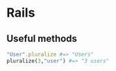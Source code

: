 # Rails

## Useful methods
```ruby
"User".pluralize #=> "Users"
pluralize(3,"user") #=> "3 users"
```
